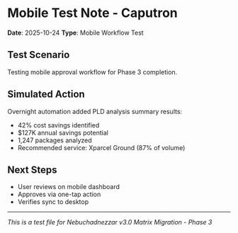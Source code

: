 # Mobile Test Note - Caputron

**Date**: 2025-10-24
**Type**: Mobile Workflow Test

## Test Scenario
Testing mobile approval workflow for Phase 3 completion.

## Simulated Action
Overnight automation added PLD analysis summary results:
- 42% cost savings identified
- $127K annual savings potential
- 1,247 packages analyzed
- Recommended service: Xparcel Ground (87% of volume)

## Next Steps
- User reviews on mobile dashboard
- Approves via one-tap action
- Verifies sync to desktop

---
*This is a test file for Nebuchadnezzar v3.0 Matrix Migration - Phase 3*
